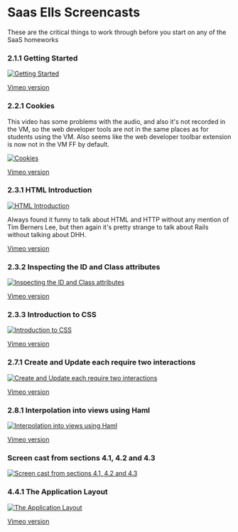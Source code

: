 # Saas Ells Screencasts

These are the critical things to work through before you start on any of the SaaS homeworks

### 2.1.1 Getting Started

[![Getting Started](https://raw.githubusercontent.com/AgileVentures/AgileVentures/master/images/saas_ells_screencasts/virtual_machine_2_1_1.jpg
)](https://youtu.be/mmPNHJZwqCE)

[Vimeo version](https://vimeo.com/34754478)

### 2.2.1 Cookies

This video has some problems with the audio, and also it's not recorded in the VM, so the web developer tools are not in the same places as for students using the VM.  Also seems like the web developer toolbar extension is now not in the VM FF by default.

[![Cookies](https://raw.githubusercontent.com/AgileVentures/AgileVentures/master/images/saas_ells_screencasts/cookies_2_2_1.jpg)](https://youtu.be/AolqBqYOp74)

[Vimeo version](https://vimeo.com/33918630)

### 2.3.1 HTML Introduction

[![HTML Introduction](https://raw.githubusercontent.com/AgileVentures/AgileVentures/master/images/saas_ells_screencasts/html_2_3_1.jpg)](https://youtu.be/lXNeDR_5feQ)

Always found it funny to talk about HTML and HTTP without any mention of Tim Berners Lee, but then again it's pretty strange to talk about Rails without talking about DHH.

[Vimeo version](https://vimeo.com/34754506)

### 2.3.2 Inspecting the ID and Class attributes

[![Inspecting the ID and Class attributes](https://raw.githubusercontent.com/AgileVentures/AgileVentures/master/images/saas_ells_screencasts/inspecting_id_and_class_attributes_2_3_2.jpg)](https://youtu.be/S0aPYEVYiTo)

[Vimeo version](https://vimeo.com/34754568)

### 2.3.3 Introduction to CSS

[![Introduction to CSS](https://raw.githubusercontent.com/AgileVentures/AgileVentures/master/images/saas_ells_screencasts/css_2_3_3.jpg
)](https://youtu.be/4os5Xc8C6g0)

[Vimeo version](https://vimeo.com/34754506)

### 2.7.1 Create and Update each require two interactions

[![Create and Update each require two interactions](https://raw.githubusercontent.com/AgileVentures/AgileVentures/master/images/saas_ells_screencasts/create_and_update_each_require_two_interactions_2.7.1.jpg)](https://youtu.be/q6bOFDxkpck)

[Vimeo version](https://vimeo.com/34754622)

### 2.8.1 Interpolation into views using Haml

[![Interpolation into views using Haml](https://raw.githubusercontent.com/AgileVentures/AgileVentures/master/images/saas_ells_screencasts/interpolation_into_views_using_haml_2_8_1.jpg)](https://youtu.be/Df7lYwBHrMo)

[Vimeo version](https://vimeo.com/34754654)

### Screen cast from sections 4.1, 4.2 and 4.3

[![Screen cast from sections 4.1, 4.2 and 4.3](https://raw.githubusercontent.com/AgileVentures/AgileVentures/master/images/saas_ells_screencasts/sections_4_1_4_2_4_3.jpg
)](https://youtu.be/5ar8SWO1lGs)

### 4.4.1 The Application Layout

[![The Application Layout](https://raw.githubusercontent.com/AgileVentures/AgileVentures/master/images/saas_ells_screencasts/application_layout_4_4_1.jpg)](https://youtu.be/CGiYtVhMFqU)

[Vimeo version](https://vimeo.com/34754667)
